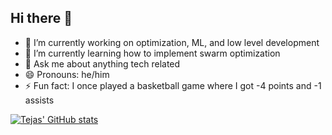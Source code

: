 ## Hi there 👋
- 🔭 I’m currently working on optimization, ML, and low level development
- 🌱 I’m currently learning how to implement swarm optimization
- 💬 Ask me about anything tech related
- 😄 Pronouns: he/him
- ⚡ Fun fact: I once played a basketball game where I got -4 points and -1 assists

[![Tejas' GitHub stats](https://github-readme-stats.vercel.app/api?username=tejas-srikanth)](https://github.com/anuraghazra/github-readme-stats)

<!--
**tejas-srikanth/tejas-srikanth** is a ✨ _special_ ✨ repository because its `README.md` (this file) appears on your GitHub profile.

Here are some ideas to get you started:

- 🔭 I’m currently working on ...
- 🌱 I’m currently learning ...
- 👯 I’m looking to collaborate on ...
- 🤔 I’m looking for help with ...
- 💬 Ask me about ...
- 📫 How to reach me: ...
- 😄 Pronouns: ...
- ⚡ Fun fact: ...
-->
